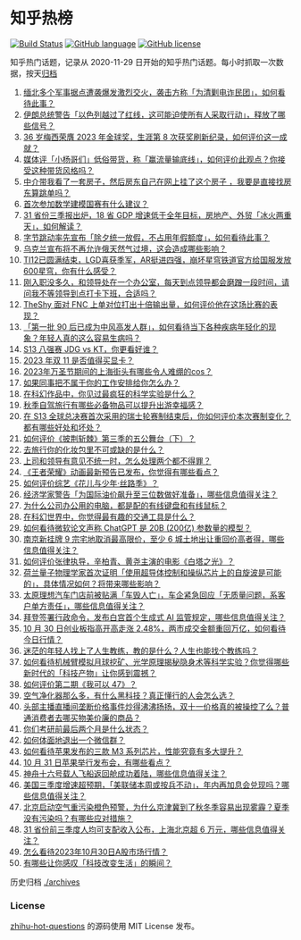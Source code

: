 # 知乎热榜
[![Build Status](https://github.com/ToWeLong/zhihu-hot-questions/workflows/CI/badge.svg)](https://github.com/ToWeLong/zhihu-hot-questions/actions)
[![GitHub language](https://img.shields.io/badge/language-golang-orange.svg)](https://golang.org/)
[![GitHub license](https://img.shields.io/github/license/ToWeLong/zhihu-hot-questions)](https://github.com/ToWeLong/zhihu-hot-questions/blob/main/LICENSE)

知乎热门话题，记录从 2020-11-29 日开始的知乎热门话题。每小时抓取一次数据，按天[归档](./archives)

<!-- BEGIN -->

1. [缅北多个军事据点遭袭爆发激烈交火，袭击方称「为清剿电诈民团」，如何看待此事？](https://www.zhihu.com/question/628144974)
1. [伊朗总统警告「以色列越过了红线，这可能迫使所有人采取行动」，释放了哪些信号？](https://www.zhihu.com/question/628383235)
1. [36 岁梅西荣膺 2023 年金球奖，生涯第 8 次获奖刷新纪录，如何评价这一成就？](https://www.zhihu.com/question/628460927)
1. [媒体评「小杨哥们」低俗带货，称「赢流量输底线」，如何评价此观点？你接受这种带货风格吗？](https://www.zhihu.com/question/628369425)
1. [中介带我看了一套房子，然后房东自己在网上挂了这个房子 ，我要是直接找房东算跳单吗？](https://www.zhihu.com/question/625877849)
1. [首次参加数学建模国赛有什么建议？](https://www.zhihu.com/question/620620673)
1. [31 省份三季报出炉，18 省 GDP 增速低于全年目标，房地产、外贸「冰火两重天」，如何解读？](https://www.zhihu.com/question/628372203)
1. [字节跳动率先宣布「除夕统一放假，不占用年假额度」，如何看待此事？](https://www.zhihu.com/question/628383844)
1. [乌克兰宣布将不再允许俄天然气过境，这会造成哪些影响？](https://www.zhihu.com/question/628355727)
1. [TI12已圆满结束，LGD喜获季军，AR挺进四强，崩坏星穹铁道官方给国服发放600星穹，你有什么感受？](https://www.zhihu.com/question/628355850)
1. [刚入职没多久，和领导处在一个办公室，每天到点领导都会磨蹭一段时间，请问我不等领导到点打卡下班，合适吗？](https://www.zhihu.com/question/628146310)
1. [TheShy 面对 FNC 上单对位打出十倍输出量，如何评价他在这场比赛的表现？](https://www.zhihu.com/question/628283729)
1. [「第一批 90 后已成为中风高发人群」，如何看待当下各种疾病年轻化的现象？年轻人真的这么容易生病吗？](https://www.zhihu.com/question/628355843)
1. [S13 八强赛 JDG vs KT，你更看好谁？](https://www.zhihu.com/question/628297913)
1. [2023 年双 11 是否值得买显卡？](https://www.zhihu.com/question/626466370)
1. [2023年万圣节期间的上海街头有哪些令人难绷的cos？](https://www.zhihu.com/question/628315990)
1. [如果同事把不属于你的工作安排给你怎么办？](https://www.zhihu.com/question/627910595)
1. [在科幻作品中，你见过最疯狂的科学实验是什么？](https://www.zhihu.com/question/628041386)
1. [秋季自驾旅行有哪些必备物品可以提升出游幸福感？](https://www.zhihu.com/question/628379420)
1. [在 S13 全球总决赛首次采用的瑞士轮赛制结束后，你如何评价本次赛制变化？都有哪些好处和坏处？](https://www.zhihu.com/question/628297509)
1. [如何评价《披荆斩棘》第三季的五公舞台（下）？](https://www.zhihu.com/question/628162587)
1. [去旅行你的化妆包里不可或缺的是什么？](https://www.zhihu.com/question/623659554)
1. [上司和领导有意见不统一时，怎么处理两个都不得罪？](https://www.zhihu.com/question/627726225)
1. [《王者荣耀》动画最新预告已发布，你觉得有哪些看点？](https://www.zhihu.com/question/628290389)
1. [如何评价综艺《花儿与少年·丝路季》？](https://www.zhihu.com/question/627722253)
1. [经济学家警告「为国际油价飙升至三位数做好准备」，哪些信息值得关注？](https://www.zhihu.com/question/628340735)
1. [为什么公司办公用的电脑，都是配的有线键盘和有线鼠标？](https://www.zhihu.com/question/627308651)
1. [在科幻世界中，你觉得最有趣的交通工具是什么？](https://www.zhihu.com/question/628041366)
1. [如何看待微软论文声称 ChatGPT 是 20B (200亿) 参数量的模型？](https://www.zhihu.com/question/628395521)
1. [南京新挂牌 9 宗宅地取消最高限价，至少 6 城土地出让重回价高者得，哪些信息值得关注？](https://www.zhihu.com/question/628358526)
1. [如何评价张律执导，辛柏青、黄尧主演的电影《白塔之光》？](https://www.zhihu.com/question/585399994)
1. [荷兰量子物理学家首次证明「使用超导体控制和操纵芯片上的自旋波是可能的」，具体情况如何？将带来哪些影响？](https://www.zhihu.com/question/628353873)
1. [太原理想汽车门店前被贴满「车毁人亡」，车企紧急回应「无质量问题，系客户单方责任」，哪些信息值得关注？](https://www.zhihu.com/question/628287474)
1. [拜登签署行政命令，发布白宫首个生成式 AI 监管规定，哪些信息值得关注？](https://www.zhihu.com/question/628417119)
1. [10 月 30 日创业板指高开高走涨 2.48%，两市成交金额重回万亿，如何看待今日行情？](https://www.zhihu.com/question/628346138)
1. [迷茫的年轻人找上了人生教练，教的是什么？人生也能找个教练吗？](https://www.zhihu.com/question/628303432)
1. [如何看待机械臂模拟月球挖矿、光学原理揭秘隐身术等科学实验？你觉得哪些新时代的「科技产物」让你感到震撼？](https://www.zhihu.com/question/628351688)
1. [如何评价第二期《我可以 47》？](https://www.zhihu.com/question/628184057)
1. [空气净化器那么多，有什么黑科技？真正懂行的人会怎么选？](https://www.zhihu.com/question/628280874)
1. [头部主播直播间垄断价格事件炒得沸沸扬扬，双十一价格真的被操控了么？普通消费者去哪买物美价廉的商品？](https://www.zhihu.com/question/628069078)
1. [你们考研前最后两个月是什么状态？](https://www.zhihu.com/question/628156690)
1. [如何体面地退出一个微信群？](https://www.zhihu.com/question/626984953)
1. [如何看待苹果发布的三款 M3 系列芯片，性能究竟有多大提升？](https://www.zhihu.com/question/628480461)
1. [10 月 31 日苹果举行发布会，有哪些看点？](https://www.zhihu.com/question/628479299)
1. [神舟十六号载人飞船返回舱成功着陆，哪些信息值得关注？](https://www.zhihu.com/question/628300680)
1. [美国三季度增速超预期，「美联储本周或按兵不动」，年内再加息会兑现吗？哪些信息值得关注？](https://www.zhihu.com/question/628349720)
1. [北京启动空气重污染橙色预警，为什么京津冀到了秋冬季容易出现雾霾？夏季没有污染吗？有哪些应对措施？](https://www.zhihu.com/question/628380139)
1. [31 省份前三季度人均可支配收入公布，上海北京超 6 万元，哪些信息值得关注？](https://www.zhihu.com/question/628378021)
1. [怎么看待2023年10月30日A股市场行情？](https://www.zhihu.com/question/628343901)
1. [有哪些让你感叹「科技改变生活」的瞬间？](https://www.zhihu.com/question/628025669)

<!-- END -->

历史归档 [./archives](./archives)


### License
[zhihu-hot-questions](https://github.com/towelong/zhihu-hot-questions) 的源码使用 MIT License 发布。